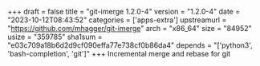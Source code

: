 +++
draft = false
title = "git-imerge 1.2.0-4"
version = "1.2.0-4"
date = "2023-10-12T08:43:52"
categories = ['apps-extra']
upstreamurl = "https://github.com/mhagger/git-imerge"
arch = "x86_64"
size = "84952"
usize = "359785"
sha1sum = "e03c709a18b6d2d9cf090effa77e738cf0b86da4"
depends = "['python3', 'bash-completion', 'git']"
+++
Incremental merge and rebase for git